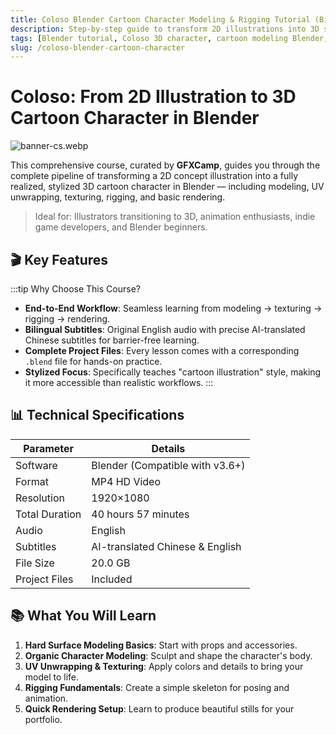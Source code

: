 ```yaml
---
title: Coloso Blender Cartoon Character Modeling & Rigging Tutorial (Bilingual Subtitles)
description: Step-by-step guide to transform 2D illustrations into 3D stylized cartoon characters in Blender. Covers modeling, texturing, rigging, and rendering. 40+ hours with project files. AI-translated English & Chinese subtitles.
tags: [Blender tutorial, Coloso 3D character, cartoon modeling Blender, Blender rigging for beginners, 2D to 3D character workflow, stylized character creation]
slug: /coloso-blender-cartoon-character
---
```


# Coloso: From 2D Illustration to 3D Cartoon Character in Blender
![banner-cs.webp](https://list.ucards.store/d/img/banner-cs.webp)

This comprehensive course, curated by **GFXCamp**, guides you through the complete pipeline of transforming a 2D concept illustration into a fully realized, stylized 3D cartoon character in Blender — including modeling, UV unwrapping, texturing, rigging, and basic rendering.

> Ideal for: Illustrators transitioning to 3D, animation enthusiasts, indie game developers, and Blender beginners.


## 🎬 Key Features

:::tip Why Choose This Course?
- **End-to-End Workflow**: Seamless learning from modeling → texturing → rigging → rendering.
- **Bilingual Subtitles**: Original English audio with precise AI-translated Chinese subtitles for barrier-free learning.
- **Complete Project Files**: Every lesson comes with a corresponding `.blend` file for hands-on practice.
- **Stylized Focus**: Specifically teaches "cartoon illustration" style, making it more accessible than realistic workflows.
:::

## 📊 Technical Specifications

| Parameter        | Details                                  |
|------------------|------------------------------------------|
| Software         | Blender (Compatible with v3.6+)          |
| Format           | MP4 HD Video                             |
| Resolution       | 1920×1080                                |
| Total Duration   | 40 hours 57 minutes                      |
| Audio            | English                                  |
| Subtitles        | AI-translated Chinese & English          |
| File Size        | 20.0 GB                                  |
| Project Files    | Included                                 |

## 📚 What You Will Learn

1. **Hard Surface Modeling Basics**: Start with props and accessories.
2. **Organic Character Modeling**: Sculpt and shape the character's body.
3. **UV Unwrapping & Texturing**: Apply colors and details to bring your model to life.
4. **Rigging Fundamentals**: Create a simple skeleton for posing and animation.
5. **Quick Rendering Setup**: Learn to produce beautiful stills for your portfolio.
